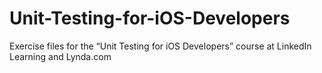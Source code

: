# Unit-Testing-for-iOS-Developers
Exercise files for the “Unit Testing for iOS Developers” course at LinkedIn Learning and Lynda.com
